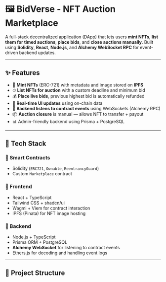 # 🖼️ BidVerse - NFT Auction Marketplace

A full-stack decentralized application (DApp) that lets users **mint NFTs**, **list them for timed auctions**, **place bids**, and **close auctions manually**. Built using **Solidity**, **React**, **Node.js**, and **Alchemy WebSocket RPC** for event-driven backend updates.

---

## ✨ Features

- 🔨 **Mint NFTs** (ERC-721) with metadata and image stored on **IPFS**
- ⏱ **List NFTs for auction** with a custom deadline and minimum bid
- 💰 **Place live bids**, previous highest bid is automatically refunded
- 🔄 **Real-time UI updates** using on-chain data
- 🔔 **Backend listens to contract events** using WebSockets (Alchemy RPC)
- 📦 **Auction closure** is manual — allows NFT to transfer + payout
- 📊 Admin-friendly backend using Prisma + PostgreSQL

---

## 🧰 Tech Stack

### 🔗 Smart Contracts

- Solidity (`ERC721`, `Ownable`, `ReentrancyGuard`)
- Custom `Marketplace` contract

### 🎨 Frontend

- React + TypeScript
- Tailwind CSS + shadcn/ui
- Wagmi + Viem for contract interaction
- IPFS (Pinata) for NFT image hosting

### 🧠 Backend

- Node.js + TypeScript
- Prisma ORM + PostgreSQL
- **Alchemy WebSocket** for listening to contract events
- Ethers.js for decoding and handling event logs

---

## 📁 Project Structure
